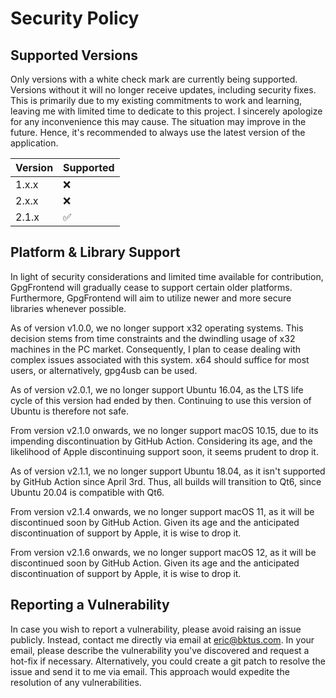 # Security Policy

## Supported Versions

Only versions with a white check mark are currently being supported. Versions
without it will no longer receive updates, including security fixes. This is
primarily due to my existing commitments to work and learning, leaving me with
limited time to dedicate to this project. I sincerely apologize for any
inconvenience this may cause. The situation may improve in the future. Hence,
it's recommended to always use the latest version of the application.

| Version | Supported          |
| ------- | ------------------ |
| 1.x.x   | :x:                |
| 2.x.x   | :x:                |
| 2.1.x   | :white_check_mark: |

## Platform & Library Support

In light of security considerations and limited time available for contribution,
GpgFrontend will gradually cease to support certain older platforms.
Furthermore, GpgFrontend will aim to utilize newer and more secure libraries
whenever possible.

As of version v1.0.0, we no longer support x32 operating systems. This decision
stems from time constraints and the dwindling usage of x32 machines in the PC
market. Consequently, I plan to cease dealing with complex issues associated
with this system. x64 should suffice for most users, or alternatively, gpg4usb
can be used.

As of version v2.0.1, we no longer support Ubuntu 16.04, as the LTS life cycle
of this version had ended by then. Continuing to use this version of Ubuntu is
therefore not safe.

From version v2.1.0 onwards, we no longer support macOS 10.15, due to its
impending discontinuation by GitHub Action. Considering its age, and the
likelihood of Apple discontinuing support soon, it seems prudent to drop it.

As of version v2.1.1, we no longer support Ubuntu 18.04, as it isn't supported
by GitHub Action since April 3rd. Thus, all builds will transition to Qt6, since
Ubuntu 20.04 is compatible with Qt6.

From version v2.1.4 onwards, we no longer support macOS 11, as it will be
discontinued soon by GitHub Action. Given its age and the anticipated
discontinuation of support by Apple, it is wise to drop it.

From version v2.1.6 onwards, we no longer support macOS 12, as it will be
discontinued soon by GitHub Action. Given its age and the anticipated
discontinuation of support by Apple, it is wise to drop it.

## Reporting a Vulnerability

In case you wish to report a vulnerability, please avoid raising an issue
publicly. Instead, contact me directly via email at eric@bktus.com. In your
email, please describe the vulnerability you've discovered and request a hot-fix
if necessary. Alternatively, you could create a git patch to resolve the issue
and send it to me via email. This approach would expedite the resolution of any
vulnerabilities.
